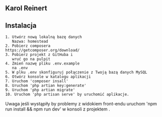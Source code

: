 
## Karol Reinert 


## Instalacja 

    1. Utwórz nową lokalną bazę danych
       Nazwa: homestead
    2. Pobierz composera
    https://getcomposer.org/download/
    3. Pobierz projekt z GitHuba i 
       wruć go na pulpit
    4. Zmień nazwę pliku .env.example 
       na .env
    5. W plku .env skonfiguruj połączenie z Twoją bazą danych MySQL
    6. Otwórz konsole w katalogu aplikacji
    7. Uruchom 'composer insall'
    8. Uruchom 'php artian key:generate'
    9. Uruchom 'php artian migrate'
    10. Uruchom 'php artisan serve' by uruchomić aplikacje.
    
Uwaga jeśli wystąpiły by problemy z widokiem 
front-endu uruchom 'npm run install && npm run dev' w konsoli z projektem .
